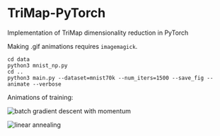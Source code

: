 # TriMap-PyTorch
Implementation of TriMap dimensionality reduction in PyTorch

Making .gif animations requires `imagemagick`.

    cd data
    python3 mnist_np.py
    cd ..
    python3 main.py --dataset=mnist70k --num_iters=1500 --save_fig --animate --verbose

Animations of training:

![batch gradient descent with momentum](https://github.com/KellerJordan/figures/blob/master/sgd-momentum60k.gif)

![linear annealing](https://github.com/KellerJordan/figures/blob/master/mnist70k-gd-momentum-anneal2.gif)
